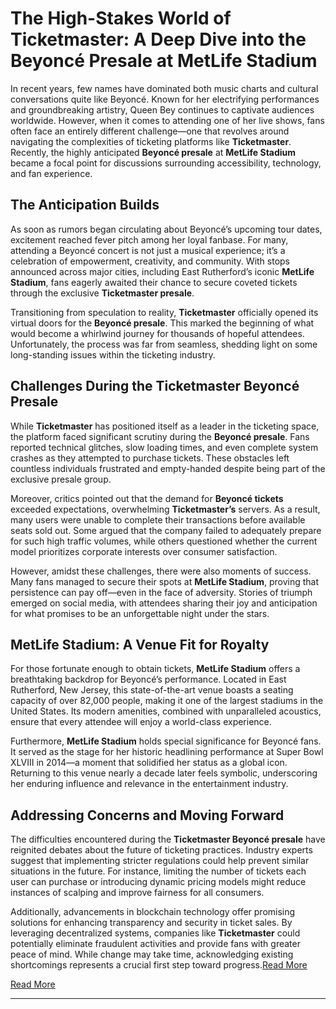 # The High-Stakes World of Ticketmaster: A Deep Dive into the Beyoncé Presale at MetLife Stadium  

In recent years, few names have dominated both music charts and cultural conversations quite like Beyoncé. Known for her electrifying performances and groundbreaking artistry, Queen Bey continues to captivate audiences worldwide. However, when it comes to attending one of her live shows, fans often face an entirely different challenge—one that revolves around navigating the complexities of ticketing platforms like **Ticketmaster**. Recently, the highly anticipated **Beyoncé presale** at **MetLife Stadium** became a focal point for discussions surrounding accessibility, technology, and fan experience.

## The Anticipation Builds  

As soon as rumors began circulating about Beyoncé’s upcoming tour dates, excitement reached fever pitch among her loyal fanbase. For many, attending a Beyoncé concert is not just a musical experience; it’s a celebration of empowerment, creativity, and community. With stops announced across major cities, including East Rutherford’s iconic **MetLife Stadium**, fans eagerly awaited their chance to secure coveted tickets through the exclusive **Ticketmaster presale**.  

Transitioning from speculation to reality, **Ticketmaster** officially opened its virtual doors for the **Beyoncé presale**. This marked the beginning of what would become a whirlwind journey for thousands of hopeful attendees. Unfortunately, the process was far from seamless, shedding light on some long-standing issues within the ticketing industry.

## Challenges During the Ticketmaster Beyoncé Presale  

While **Ticketmaster** has positioned itself as a leader in the ticketing space, the platform faced significant scrutiny during the **Beyoncé presale**. Fans reported technical glitches, slow loading times, and even complete system crashes as they attempted to purchase tickets. These obstacles left countless individuals frustrated and empty-handed despite being part of the exclusive presale group.  

Moreover, critics pointed out that the demand for **Beyoncé tickets** exceeded expectations, overwhelming **Ticketmaster’s** servers. As a result, many users were unable to complete their transactions before available seats sold out. Some argued that the company failed to adequately prepare for such high traffic volumes, while others questioned whether the current model prioritizes corporate interests over consumer satisfaction.  

However, amidst these challenges, there were also moments of success. Many fans managed to secure their spots at **MetLife Stadium**, proving that persistence can pay off—even in the face of adversity. Stories of triumph emerged on social media, with attendees sharing their joy and anticipation for what promises to be an unforgettable night under the stars.

## MetLife Stadium: A Venue Fit for Royalty  

For those fortunate enough to obtain tickets, **MetLife Stadium** offers a breathtaking backdrop for Beyoncé’s performance. Located in East Rutherford, New Jersey, this state-of-the-art venue boasts a seating capacity of over 82,000 people, making it one of the largest stadiums in the United States. Its modern amenities, combined with unparalleled acoustics, ensure that every attendee will enjoy a world-class experience.  

Furthermore, **MetLife Stadium** holds special significance for Beyoncé fans. It served as the stage for her historic headlining performance at Super Bowl XLVIII in 2014—a moment that solidified her status as a global icon. Returning to this venue nearly a decade later feels symbolic, underscoring her enduring influence and relevance in the entertainment industry.

## Addressing Concerns and Moving Forward  

The difficulties encountered during the **Ticketmaster Beyoncé presale** have reignited debates about the future of ticketing practices. Industry experts suggest that implementing stricter regulations could help prevent similar situations in the future. For instance, limiting the number of tickets each user can purchase or introducing dynamic pricing models might reduce instances of scalping and improve fairness for all consumers.  

Additionally, advancements in blockchain technology offer promising solutions for enhancing transparency and security in ticket sales. By leveraging decentralized systems, companies like **Ticketmaster** could potentially eliminate fraudulent activities and provide fans with greater peace of mind. While change may take time, acknowledging existing shortcomings represents a crucial first step toward progress.[Read More](https://www.articlegiants.com/2025/02/ticketmaster-beyonce-presale-metlife-stadium-insights/)

[Read More](https://www.articlegiants.com/)


---

